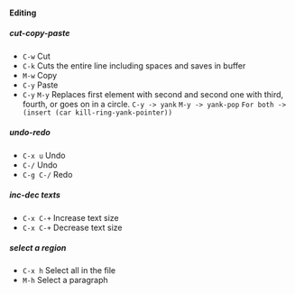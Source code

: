 #### Editing

##### cut-copy-paste 
- `C-w`     Cut
- `C-k`     Cuts the entire line including spaces and saves in buffer
- `M-w`     Copy
- `C-y`     Paste
- `C-y` `M-y` Replaces first element with second and second one with third, fourth, or goes on in a circle. `C-y -> yank` `M-y -> yank-pop` `For both -> (insert (car kill-ring-yank-pointer))`

##### undo-redo 
- `C-x u`    Undo
- `C-/`      Undo
- `C-g C-/`  Redo

##### inc-dec texts
- `C-x C-+` Increase text size
- `C-x C-+` Decrease text size

##### select a region 
- `C-x h`   Select all in the file
- `M-h`	    Select a paragraph


	




